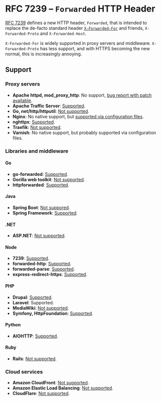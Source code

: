 # RFC 7239 – `Forwarded` HTTP Header
[RFC 7239](https://tools.ietf.org/html/rfc7239) defines a new HTTP header, `Forwarded`, that is intended to replace the de-facto standard header [`X-Forwarded-For`](https://developer.mozilla.org/en-US/docs/Web/HTTP/Headers/X-Forwarded-For) and friends, `X-Forwarded-Proto` and `X-Forwarded-Host`.

`X-Forwarded-For` is widely supported in proxy servers and middleware. `X-Forwarded-Proto` has less support, and with HTTPS becoming the new normal, this is increasingly annoying.

## Support
### Proxy servers
* **Apache httpd, mod_proxy_http**: No support, [bug report with patch available](https://bz.apache.org/bugzilla/show_bug.cgi?id=58001).
* **Apache Traffic Server**: [Supported](https://docs.trafficserver.apache.org/en/latest/admin-guide/files/records.config.en.html#proxy-config-http-insert-forwarded).
* **Go, net/http/httputil**: [Not supported](https://github.com/golang/go/issues/20526).
* **Nginx**: No native support, but [supported via configuration files](https://www.nginx.com/resources/wiki/start/topics/examples/forwarded/).
* **nghttpx**: [Supported](https://nghttp2.org/documentation/nghttpx.1.html?#cmdoption-nghttpx--add-forwarded).
* **Traefik**: [Not supported](https://github.com/ldez/traefik/blob/master/vendor/github.com/vulcand/oxy/forward/rewrite.go#L22).
* **Varnish**: No native support, but probably supported via configuration files.

### Libraries and middleware
#### Go
* **go-forwarded**: [Supported](https://github.com/stanvit/go-forwarded).
* **Gorilla web toolkit**: [Not supported](http://www.gorillatoolkit.org/pkg/handlers#ProxyHeaders).
* **httpforwarded**: [Supported](https://github.com/theckman/httpforwarded).

#### Java
* **Spring Boot**: [Not suppored](https://github.com/spring-projects/spring-boot/blob/master/spring-boot-project/spring-boot-docs/src/main/asciidoc/howto.adoc#running-behind-a-front-end-proxy-server).
* **Spring Framework**: [Supported](https://docs.spring.io/spring/docs/current/javadoc-api/org/springframework/web/reactive/function/server/ServerRequest.html#i22).

#### .NET
* **ASP.NET**: [Not supported](https://github.com/aspnet/BasicMiddleware/issues/28).

#### Node
* **7239**: [Supported](https://www.npmjs.com/package/7239).
* **forwarded-http**: [Supported](https://www.npmjs.com/package/forwarded-http).
* **forwarded-parse**: [Supported](https://www.npmjs.com/package/forwarded-parse).
* **express-redirect-https**: [Supported](https://www.npmjs.com/package/express-redirect-https).

#### PHP
* **Drupal**: [Supported](https://api.drupal.org/api/drupal/vendor%21symfony%21http-foundation%21Request.php/function/Request%3A%3AsetTrustedHeaderName/8.5.x).
* **Laravel**: Supported.
* **MediaWiki**: [Not supported](https://github.com/wikimedia/mediawiki/blob/89843b44ce94bcbb75b69f25c00c30f0ecc12752/includes/WebRequest.php#L1208).
* **Symfony, HttpFoundation**: [Supported](https://symfony.com/doc/3.1/request/load_balancer_reverse_proxy.html).

#### Python
* **AIOHTTP**: [Supported](https://docs.aiohttp.org/en/v3.0.1/web_advanced.html#deploying-behind-a-proxy).

#### Ruby
* **Rails**: [Not supported](https://github.com/rails/rails/blob/master/actionpack/lib/action_dispatch/middleware/remote_ip.rb).

### Cloud services
* **Amazon CloudFront**: [Not supported](https://docs.aws.amazon.com/AmazonCloudFront/latest/DeveloperGuide/RequestAndResponseBehaviorCustomOrigin.html#RequestCustomIPAddresses).
* **Amazon Elastic Load Balancing**: [Not supported](https://docs.aws.amazon.com/elasticloadbalancing/latest/classic/x-forwarded-headers.html).
* **CloudFlare**: [Not supported](https://support.cloudflare.com/hc/en-us/articles/200170986-How-does-Cloudflare-handle-HTTP-Request-headers-).
